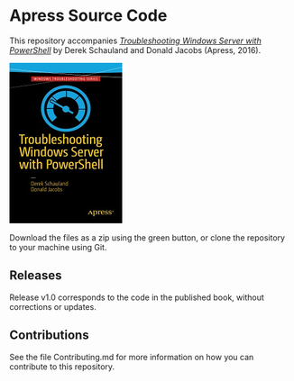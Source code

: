 # Apress Source Code

This repository accompanies [*Troubleshooting Windows Server with PowerShell*](http://www.apress.com/9781484218501) by Derek Schauland and Donald Jacobs (Apress, 2016).

![Cover image](9781484218501.jpg)

Download the files as a zip using the green button, or clone the repository to your machine using Git.

## Releases

Release v1.0 corresponds to the code in the published book, without corrections or updates.

## Contributions

See the file Contributing.md for more information on how you can contribute to this repository.
